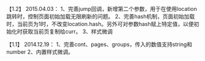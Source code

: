 ﻿【1.2】 2015.04.03：
1、完善jump回调，新增第二个参数，用于在使用location跳转时，控制页面初始加载无限刷新的问题。
2、完善hash机制，页面初始加载时，当前页为1时，不改变location.hash。另外可对参数hash赋上特定值，以便初始化时获取当前页复制给curr。
3、样式微调


【1.1】 2014.12.19：
1、完善cont、pages、groups，传入的数值支持string和number
2、内置样式微调。